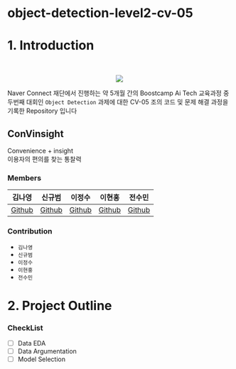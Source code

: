 # object-detection-level2-cv-05
# 1. Introduction
<br/>
<p align="center">
    <img src="https://media.vlpt.us/images/djh0211/post/4916f4ef-0c7c-4f66-a586-1cddb6ca8519/boostcamp%20ai%20tech.png?w=768" />
<p>

Naver Connect 재단에서 진행하는 약 5개월 간의 Boostcamp Ai Tech 교육과정 중 두번째 대회인 `Object Detection` 
과제에 대한 CV-05 조의 코드 및 문제 해결 과정을 기록한 Repository 입니다

## ConVinsight
Convenience + insight  
이용자의 편의를 찾는 통찰력
### **Members**

| 김나영 | 신규범 | 이정수 | 이현홍 | 전수민 |  
| :-: | :-: | :-: | :-: | :-: |  
|[Github](https://github.com/dudskrla) | [Github](https://github.com/KyubumShin) | [Github](https://github.com/sw930718) | [Github](https://github.com/Heruing) | [Github](https://github.com/Su-minn) |

### Contribution
* `김나영`
* `신규범`
* `이정수`
* `이현홍`
* `전수민`

# 2. Project Outline


### CheckList
- [ ] Data EDA
- [ ] Data Argumentation
- [ ] Model Selection